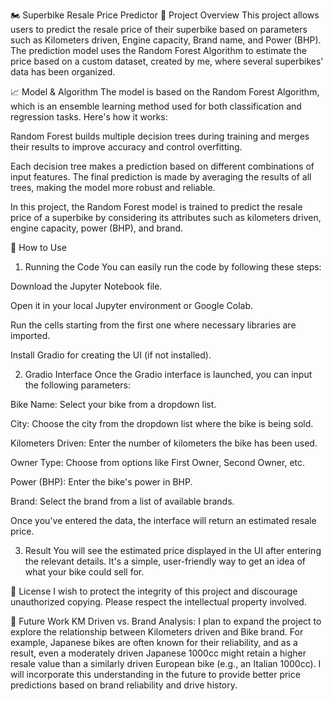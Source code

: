 🏍️ Superbike Resale Price Predictor
📝 Project Overview
This project allows users to predict the resale price of their superbike based on parameters such as Kilometers driven, Engine capacity, Brand name, and Power (BHP). The prediction model uses the Random Forest Algorithm to estimate the price based on a custom dataset, created by me, where several superbikes' data has been organized.

📈 Model & Algorithm
The model is based on the Random Forest Algorithm, which is an ensemble learning method used for both classification and regression tasks. Here's how it works:

Random Forest builds multiple decision trees during training and merges their results to improve accuracy and control overfitting.

Each decision tree makes a prediction based on different combinations of input features. The final prediction is made by averaging the results of all trees, making the model more robust and reliable.

In this project, the Random Forest model is trained to predict the resale price of a superbike by considering its attributes such as kilometers driven, engine capacity, power (BHP), and brand.

🚀 How to Use
1. Running the Code
You can easily run the code by following these steps:

Download the Jupyter Notebook file.

Open it in your local Jupyter environment or Google Colab.

Run the cells starting from the first one where necessary libraries are imported.

Install Gradio for creating the UI (if not installed).

2. Gradio Interface
Once the Gradio interface is launched, you can input the following parameters:

Bike Name: Select your bike from a dropdown list.

City: Choose the city from the dropdown list where the bike is being sold.

Kilometers Driven: Enter the number of kilometers the bike has been used.

Owner Type: Choose from options like First Owner, Second Owner, etc.

Power (BHP): Enter the bike's power in BHP.

Brand: Select the brand from a list of available brands.

Once you've entered the data, the interface will return an estimated resale price.

3. Result
You will see the estimated price displayed in the UI after entering the relevant details. It's a simple, user-friendly way to get an idea of what your bike could sell for.

🔐 License
I wish to protect the integrity of this project and discourage unauthorized copying. Please respect the intellectual property involved.

🚧 Future Work
KM Driven vs. Brand Analysis: I plan to expand the project to explore the relationship between Kilometers driven and Bike brand. For example, Japanese bikes are often known for their reliability, and as a result, even a moderately driven Japanese 1000cc might retain a higher resale value than a similarly driven European bike (e.g., an Italian 1000cc). I will incorporate this understanding in the future to provide better price predictions based on brand reliability and drive history.

